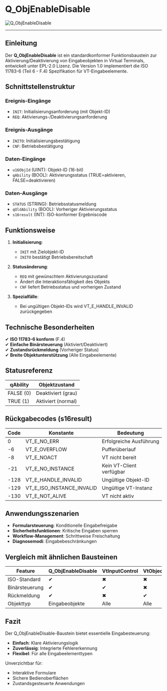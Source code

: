 # Q_ObjEnableDisable

![Q_ObjEnableDisable](https://user-images.githubusercontent.com/116869307/214148082-167eae93-48d4-40cd-96e2-d0983e475187.png)

* * * * * * * * * *

## Einleitung  
Der **Q_ObjEnableDisable** ist ein standardkonformer Funktionsbaustein zur Aktivierung/Deaktivierung von Eingabeobjekten in Virtual Terminals, entwickelt unter EPL-2.0 Lizenz. Die Version 1.0 implementiert die ISO 11783-6 (Teil 6 - F.4) Spezifikation für VT-Eingabeelemente.  

## Schnittstellenstruktur  

### **Ereignis-Eingänge**  
- `INIT`: Initialisierungsanforderung (mit Objekt-ID)  
- `REQ`: Aktivierungs-/Deaktivierungsanforderung  

### **Ereignis-Ausgänge**  
- `INITO`: Initialisierungsbestätigung  
- `CNF`: Betriebsbestätigung  

### **Daten-Eingänge**  
- `u16ObjId` (UINT): Objekt-ID (16-bit)  
- `qAbility` (BOOL): Aktivierungsstatus (TRUE=aktivieren, FALSE=deaktivieren)  

### **Daten-Ausgänge**  
- `STATUS` (STRING): Betriebsstatusmeldung  
- `qOldAbility` (BOOL): Vorheriger Aktivierungsstatus  
- `s16result` (INT): ISO-konformer Ergebniscode  

## Funktionsweise  

1. **Initialisierung**:  
   - `INIT` mit Zielobjekt-ID  
   - `INITO` bestätigt Betriebsbereitschaft  

2. **Statusänderung**:  
   - `REQ` mit gewünschtem Aktivierungszustand  
   - Ändert die Interaktionsfähigkeit des Objekts  
   - `CNF` liefert Betriebsstatus und vorherigen Zustand  

3. **Spezialfälle**:  
   - Bei ungültigen Objekt-IDs wird VT_E_HANDLE_INVALID zurückgegeben  

## Technische Besonderheiten  

✔ **ISO 11783-6 konform** (F.4)  
✔ **Einfache Binärsteuerung** (Aktiviert/Deaktiviert)  
✔ **Zustandsrückmeldung** (Vorheriger Status)  
✔ **Breite Objektunterstützung** (Alle Eingabeelemente)  

## Statusreferenz  

| qAbility | Objektzustand        |  
|----------|----------------------|  
| FALSE (0)| Deaktiviert (grau)   |  
| TRUE (1) | Aktiviert (normal)   |  

## Rückgabecodes (s16result)  

| Code | Konstante               | Bedeutung                          |  
|------|-------------------------|------------------------------------|  
| 0    | VT_E_NO_ERR             | Erfolgreiche Ausführung           |  
| -6   | VT_E_OVERFLOW           | Pufferüberlauf                   |  
| -8   | VT_E_NOACT              | VT nicht bereit                   |  
| -21  | VT_E_NO_INSTANCE        | Kein VT-Client verfügbar          |  
| -128 | VT_E_HANDLE_INVALID     | Ungültige Objekt-ID               |  
| -129 | VT_E_ISO_INSTANCE_INVALID | Ungültige VT-Instanz             |  
| -130 | VT_E_NOT_ALIVE          | VT nicht aktiv                    |  

## Anwendungsszenarien  

- **Formularsteuerung**: Konditionelle Eingabefreigabe  
- **Sicherheitsfunktionen**: Kritische Eingaben sperren  
- **Workflow-Management**: Schrittweise Freischaltung  
- **Diagnosemodi**: Eingabebeschränkungen  

## Vergleich mit ähnlichen Bausteinen  

| Feature        | Q_ObjEnableDisable | VtInputControl | VtObjectState |  
|---------------|--------------------|----------------|---------------|  
| ISO-Standard  | ✔                  | ✖              | ✖             |  
| Binärsteuerung| ✔                  | ✔              | ✖             |  
| Rückmeldung   | ✔                  | ✖              | ✔             |  
| Objekttyp     | Eingabeobjekte     | Alle           | Alle          |  

## Fazit  

Der Q_ObjEnableDisable-Baustein bietet essentielle Eingabesteuerung:  

- **Einfach**: Klare Aktivierungslogik  
- **Zuverlässig**: Integrierte Fehlererkennung  
- **Flexibel**: Für alle Eingabeelementtypen  

Unverzichtbar für:  
- Interaktive Formulare  
- Sichere Bedienoberflächen  
- Zustandsgesteuerte Anwendungen
